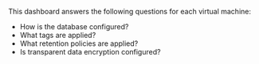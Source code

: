 This dashboard answers the following questions for each virtual machine:

- How is the database configured?
- What tags are applied?
- What retention policies are applied?
- Is transparent data encryption configured?
